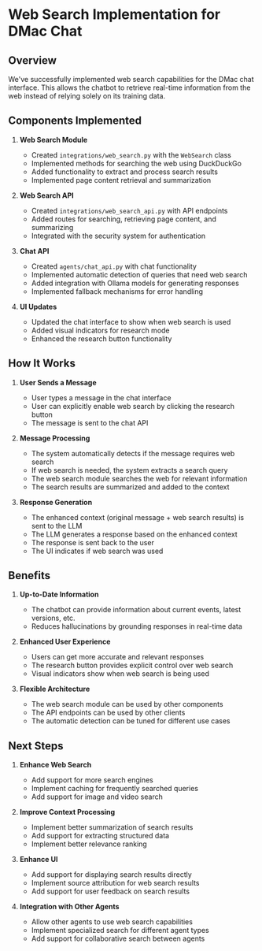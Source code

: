 # Web Search Implementation for DMac Chat

## Overview

We've successfully implemented web search capabilities for the DMac chat interface. This allows the chatbot to retrieve real-time information from the web instead of relying solely on its training data.

## Components Implemented

1. **Web Search Module**
   - Created `integrations/web_search.py` with the `WebSearch` class
   - Implemented methods for searching the web using DuckDuckGo
   - Added functionality to extract and process search results
   - Implemented page content retrieval and summarization

2. **Web Search API**
   - Created `integrations/web_search_api.py` with API endpoints
   - Added routes for searching, retrieving page content, and summarizing
   - Integrated with the security system for authentication

3. **Chat API**
   - Created `agents/chat_api.py` with chat functionality
   - Implemented automatic detection of queries that need web search
   - Added integration with Ollama models for generating responses
   - Implemented fallback mechanisms for error handling

4. **UI Updates**
   - Updated the chat interface to show when web search is used
   - Added visual indicators for research mode
   - Enhanced the research button functionality

## How It Works

1. **User Sends a Message**
   - User types a message in the chat interface
   - User can explicitly enable web search by clicking the research button
   - The message is sent to the chat API

2. **Message Processing**
   - The system automatically detects if the message requires web search
   - If web search is needed, the system extracts a search query
   - The web search module searches the web for relevant information
   - The search results are summarized and added to the context

3. **Response Generation**
   - The enhanced context (original message + web search results) is sent to the LLM
   - The LLM generates a response based on the enhanced context
   - The response is sent back to the user
   - The UI indicates if web search was used

## Benefits

1. **Up-to-Date Information**
   - The chatbot can provide information about current events, latest versions, etc.
   - Reduces hallucinations by grounding responses in real-time data

2. **Enhanced User Experience**
   - Users can get more accurate and relevant responses
   - The research button provides explicit control over web search
   - Visual indicators show when web search is being used

3. **Flexible Architecture**
   - The web search module can be used by other components
   - The API endpoints can be used by other clients
   - The automatic detection can be tuned for different use cases

## Next Steps

1. **Enhance Web Search**
   - Add support for more search engines
   - Implement caching for frequently searched queries
   - Add support for image and video search

2. **Improve Context Processing**
   - Implement better summarization of search results
   - Add support for extracting structured data
   - Implement better relevance ranking

3. **Enhance UI**
   - Add support for displaying search results directly
   - Implement source attribution for web search results
   - Add support for user feedback on search results

4. **Integration with Other Agents**
   - Allow other agents to use web search capabilities
   - Implement specialized search for different agent types
   - Add support for collaborative search between agents
